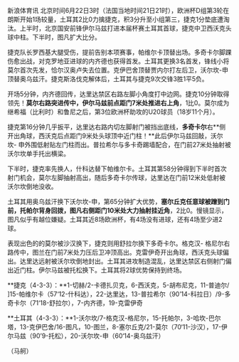 
新浪体育讯
北京时间6月22日3时（法国当地时间21日21时），欧洲杯D组第3轮在朗斯开始1场较量，土耳其2比0力擒捷克，积3分升至小组第三，捷克1分垫底遭淘汰。上半时，北京国安前锋伊尔马兹打进本届杯赛土耳其首球，捷克中卫西沃克头球中柱。下半时，图凡扩大比分。


捷克队长罗西基大腿受伤，提前告别本项赛事，帕维尔卡顶替出场。多奇卡尔脚踝伤愈出战，对克罗地亚进球的内齐德也获得首发。土耳其更换3名首发，锋线小将莫尔首次先发，恰尔汉奥卢失去位置。克伊巴舍顶替贾内尔打左后卫，沃尔坎-申顶替奥乌兹汗。捷克斯洛伐克解体后，土耳其与捷克9次交锋3胜1平5负。


开场5分钟，内齐德回传，达里达禁区右路左脚小角度打中边网。捷克10分钟取得领先！**莫尔右路突进传中，伊尔马兹前点距门7米处推进右上角**，1比0。莫尔成为继希福（比利时）和鲁尼之后，第3位欧洲杯助攻的U20球员（18岁11个月）。


捷克第16分钟几乎扳平，达里达右路内切左脚射门被挡出底线，**多奇卡尔**右**侧开出角球，西沃克后点距门9米处头球顶中近门柱！**此后伊尔马兹回敲，沃尔坎-
申外围低射贴左门柱而出。普拉希尔与多卡奇踢墙配合，在门前27米处抽射被沃尔坎单手托出横梁。

下半时，捷克率先换人，什科达替下帕维尔卡。土耳其第58分钟得到下半时首次射门机会，莫尔左脚抽射高出，随后多奇卡尔传球，达里达在门前12米处低射被沃尔坎倒地没收。


土耳其用奥乌兹汗换下沃尔坎-申，第65分钟扩大优势，**塞尔丘克任意球被蹭到门前，托帕尔背身回拨，图凡右侧距门10米处大力抽射挂近角**，2比0。慢镜显示，图凡似乎有越位嫌疑。土耳其近8场欧洲杯，有4场没有进球，还有4场至少进2球。


表现出色的的莫尔被沙汉换下，捷克则用舒拉尔换下多奇卡尔。格克汉-
格尼尔右路传中，图兰在门前7米处力压后卫冲顶高出。克雷伊奇开出角球，西沃克头球偏出。达里达远射被沃尔坎倒地封出。土耳其进攻制造混乱，达里达禁区右侧射门偏出近门柱。伊尔马兹被托松换下。土耳其将2球优势保持到终场。

**捷克（4-3-3）：**1-切赫/2-卡德扎贝克，6-西沃克，5-胡布尼克，11-普迪尔/ ]15-帕维尔卡（57‘12-什科达），22-达里达，13-普拉希尔（90’14-科拉日）/9-多奇卡尔（71‘18-舒拉尔），7-内齐德，19-克雷伊奇

**土耳其（4-3-3）：**1-沃尔坎/7-格克汉-格尼尔，15-托帕尔，3-哈坎-巴尔塔，13-克伊巴舍/16-图凡，10-图兰，8-塞尔丘克/21-莫尔（70‘11-沙汉），17-伊尔马兹（90’9-托松），20-沃尔坎-申（60‘14-奥乌兹汗）

（马舸）

